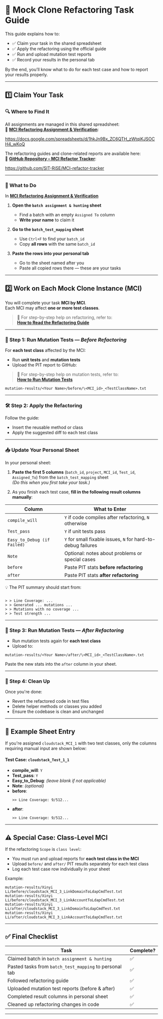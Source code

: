 # 🧩 Mock Clone Refactoring Task Guide

This guide explains how to:
- ✅ Claim your task in the shared spreadsheet  
- ✅ Apply the refactoring using the official guide  
- ✅ Run and upload mutation test reports  
- ✅ Record your results in the personal tab

By the end, you’ll know what to do for each test case and how to report your results properly.

---

## 1️⃣ Claim Your Task

### 🔍 Where to Find It

All assignments are managed in this shared spreadsheet:  
📄 [**MCI Refactoring Assignment & Verification**](https://docs.google.com/spreadsheets/d/1hkJn9Bx_ZC6QTH_zWtqiKJSOCH4_wKoQ):

<https://docs.google.com/spreadsheets/d/1hkJn9Bx_ZC6QTH_zWtqiKJSOCH4_wKoQ>

The refactoring guides and clone-related reports are available here:  
📁 [**GitHub Repository – MCI Refactor Tracker**](https://github.com/SIT-RiSE/MCI-refactor-tracker):

<https://github.com/SIT-RiSE/MCI-refactor-tracker>

---

### 📝 What to Do
In [**MCI Refactoring Assignment & Verification**](https://docs.google.com/spreadsheets/d/1hkJn9Bx_ZC6QTH_zWtqiKJSOCH4_wKoQ)
1. **Open the `batch assignment & hunting` sheet**  
   - Find a batch with an empty `Assigned To` column  
   - **Write your name** to claim it

2. **Go to the `batch_test_mapping` sheet**  
   - Use `Ctrl+F` to find your `batch_id`
   - Copy **all rows** with the same `batch_id`

3. **Paste the rows into your personal tab**  
   - Go to the sheet named after you
   - Paste all copied rows there — these are your tasks

---

## 2️⃣ Work on Each Mock Clone Instance (MCI)

You will complete your task **MCI by MCI**.  
Each MCI may affect **one or more test classes**.  
> 📌 For step-by-step help on refactoring, refer to:  
[**How to Read the Refactoring Guide**](./How%20to%20Read%20the%20Refactoring%20Guide.md)

---

### 🧪 Step 1: Run Mutation Tests — *Before Refactoring*

For **each test class** affected by the MCI:

- Run **unit tests** and **mutation tests**
- Upload the PIT report to GitHub:

> 📌 For step-by-step help on mutation tests, refer to:  
[**How to Run Mutation Tests**](../How-to-Run-Mutation-Tests.md)


```
mutation-results/<Your Name>/before/\<MCI_id>_<TestClassName>.txt
```

---

### 🛠 Step 2: Apply the Refactoring

Follow the guide:

- Insert the reusable method or class
- Apply the suggested diff to each test class

---

### 📥 Update Your Personal Sheet

In your personal sheet:

1. **Paste the first 5 columns** (`batch_id`, `project`, `MCI_id`, `Test_id`, `Assigned_To`) from the `batch_test_mapping` sheet  
   *(Do this when you first take your task.)*

2. As you finish each test case, **fill in the following result columns manually**:

| Column | What to Enter |
|--------|----------------|
| `compile_will` | `Y` if code compiles after refactoring, `N` otherwise |
| `Test_pass` | `Y` if unit tests pass |
| `Easy_to_Debug (if Failed)` | `Y` for small fixable issues, `N` for hard-to-debug failures |
| `Note` | Optional: notes about problems or special cases |
| `before` | Paste PIT stats **before refactoring** |
| `after` | Paste PIT stats **after refactoring** |

💡 The PIT summary should start from:

```

> > Line Coverage: ...
> > Generated ... mutations ...
> > Mutations with no coverage ...
> > Test strength ...

```

---

### 🧪 Step 3: Run Mutation Tests — *After Refactoring*

- Run mutation tests again for **each test class**
- Upload to:

```
mutation-results/<Your Name>/after/\<MCI_id>_<TestClassName>.txt
```

Paste the new stats into the `after` column in your sheet.

---

### 🧹 Step 4: Clean Up

Once you're done:

- Revert the refactored code in test files
- Delete helper methods or classes you added
- Ensure the codebase is clean and unchanged

---

## 🧾 Example Sheet Entry

If you're assigned `cloudstack_MCI_1` with two test classes, only the columns requiring manual input are shown below:

#### Test Case: `cloudstack_Test_1_1`
- **compile_will**: `Y`
- **Test_pass**: `Y`
- **Easy_to_Debug**: *(leave blank if not applicable)*
- **Note**: *(optional)*
- **before**:
    ```
    >> Line Coverage: 9/512...
    ```
- **after**:
    ```
    >> Line Coverage: 9/512...
    ```

---

## ⚠️ Special Case: Class-Level MCI

If the refactoring `Scope` is `class level`:

- You must run and upload reports for **each test class in the MCI**
- Upload `before/` and `after/` PIT results separately for each test class
- Log each test case row individually in your sheet

Example:

```
mutation-results/Xinyi Li/before/cloudstack_MCI_3_LinkDomainToLdapCmdTest.txt
mutation-results/Xinyi Li/before/cloudstack_MCI_3_LinkAccountToLdapCmdTest.txt
mutation-results/Xinyi Li/after/cloudstack_MCI_3_LinkDomainToLdapCmdTest.txt
mutation-results/Xinyi Li/after/cloudstack_MCI_3_LinkAccountToLdapCmdTest.txt
```

---

## ✅ Final Checklist

| Task | Complete? |
|------|-----------|
| Claimed batch in `batch assignment & hunting` | ✅ |
| Pasted tasks from `batch_test_mapping` to personal tab | ✅ |
| Followed refactoring guide | ✅ |
| Uploaded mutation test reports (before & after) | ✅ |
| Completed result columns in personal sheet | ✅ |
| Cleaned up refactoring changes in code | ✅ |

---

